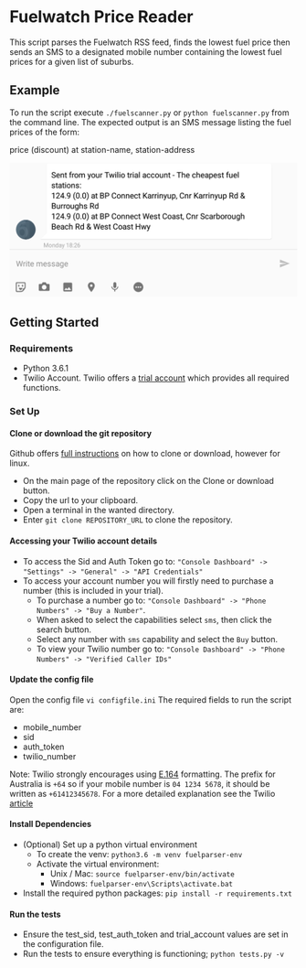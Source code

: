 # Fuelwatch Price Reader
This script parses the Fuelwatch RSS feed, finds the lowest fuel price then sends an SMS to a designated mobile number containing the lowest fuel prices for a given list of suburbs.

## Example
To run the script execute `./fuelscanner.py` or `python fuelscanner.py` from the command line.
The expected output is an SMS message listing the fuel prices of the form:

price (discount) at station-name, station-address

![An example sms message](images/exampleSMSmessage.png)

## Getting Started
### Requirements
- Python 3.6.1
- Twilio Account. Twilio offers a [trial account](https://www.twilio.com/try-twilio) which provides all required functions.

### Set Up
#### Clone or download the git repository
Github offers [full instructions](https://help.github.com/articles/cloning-a-repository/) on how to clone or download, however for linux.

- On the main page of the repository click on the Clone or download button.
- Copy the url to your clipboard.
- Open a terminal in the wanted directory.
- Enter `git clone REPOSITORY_URL` to clone the repository.

#### Accessing your Twilio account details
- To access the Sid and Auth Token go to: `"Console Dashboard" -> "Settings" -> "General" -> "API Credentials"`
- To access your account number you will firstly need to purchase a number (this is included in your trial).
  - To purchase a number go to: `"Console Dashboard" -> "Phone Numbers" -> "Buy a Number"`.
  - When asked to select the capabilities select `sms`, then click the search button.
  - Select any number with `sms` capability and select the `Buy` button.
  - To view your Twilio number go to: `"Console Dashboard" -> "Phone Numbers" -> "Verified Caller IDs"`

#### Update the config file
Open the config file `vi configfile.ini`
The required fields to run the script are:
- mobile_number
- sid
- auth_token
- twilio_number

Note: Twilio strongly encourages using [E.164](https://en.wikipedia.org/wiki/E.164) formatting. The prefix for Australia is `+64` so if your mobile number is `04 1234 5678`, it should be written as `+61412345678`. For a more detailed explanation see the Twilio [article](https://support.twilio.com/hc/en-us/articles/223183008-Formatting-International-Phone-Numbers)

#### Install Dependencies
- (Optional) Set up a python virtual environment
  - To create the venv: `python3.6 -m venv fuelparser-env`
  - Activate the virtual environment:
    - Unix / Mac: `source fuelparser-env/bin/activate`
    - Windows: `fuelparser-env\Scripts\activate.bat`
- Install the required python packages: `pip install -r requirements.txt`

#### Run the tests
- Ensure the test_sid, test_auth_token and trial_account values are set in the configuration file.
- Run the tests to ensure everything is functioning; `python tests.py -v`
